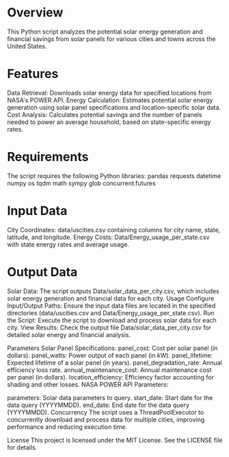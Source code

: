 <h1>Overview</h1>
This Python script analyzes the potential solar energy generation and financial savings from solar panels for various cities and towns across the United States. 

<h1>Features</h1>
Data Retrieval: Downloads solar energy data for specified locations from NASA's POWER API.
Energy Calculation: Estimates potential solar energy generation using solar panel specifications and location-specific solar data.
Cost Analysis: Calculates potential savings and the number of panels needed to power an average household, based on state-specific energy rates.

<h1>Requirements</h1>
The script requires the following Python libraries:
pandas
requests
datetime
numpy
os
tqdm
math
sympy
glob
concurrent.futures

<h1>Input Data</h1>
City Coordinates: data/uscities.csv containing columns for city name, state, latitude, and longitude.
Energy Costs: Data/Energy_usage_per_state.csv with state energy rates and average usage.

<h1>Output Data</h1>
Solar Data: The script outputs Data/solar_data_per_city.csv, which includes solar energy generation and financial data for each city.
Usage
Configure Input/Output Paths: Ensure the input data files are located in the specified directories (data/uscities.csv and Data/Energy_usage_per_state.csv).
Run the Script: Execute the script to download and process solar data for each city.
View Results: Check the output file Data/solar_data_per_city.csv for detailed solar energy and financial analysis.


Parameters
Solar Panel Specifications:
panel_cost: Cost per solar panel (in dollars).
panel_watts: Power output of each panel (in kW).
panel_lifetime: Expected lifetime of a solar panel (in years).
panel_degradation_rate: Annual efficiency loss rate.
annual_maintenance_cost: Annual maintenance cost per panel (in dollars).
location_efficiency: Efficiency factor accounting for shading and other losses.
NASA POWER API Parameters:

parameters: Solar data parameters to query.
start_date: Start date for the data query (YYYYMMDD).
end_date: End date for the data query (YYYYMMDD).
Concurrency
The script uses a ThreadPoolExecutor to concurrently download and process data for multiple cities, improving performance and reducing execution time.

License
This project is licensed under the MIT License. See the LICENSE file for details.
